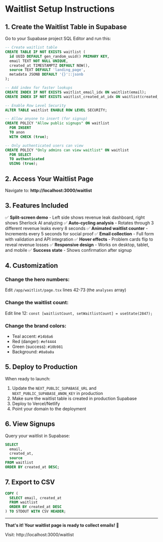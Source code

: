 # Waitlist Setup Instructions

## 1. Create the Waitlist Table in Supabase

Go to your Supabase project SQL Editor and run this:

```sql
-- Create waitlist table
CREATE TABLE IF NOT EXISTS waitlist (
  id UUID DEFAULT gen_random_uuid() PRIMARY KEY,
  email TEXT NOT NULL UNIQUE,
  created_at TIMESTAMPTZ DEFAULT NOW(),
  source TEXT DEFAULT 'landing_page',
  metadata JSONB DEFAULT '{}'::jsonb
);

-- Add index for faster lookups
CREATE INDEX IF NOT EXISTS waitlist_email_idx ON waitlist(email);
CREATE INDEX IF NOT EXISTS waitlist_created_at_idx ON waitlist(created_at DESC);

-- Enable Row Level Security
ALTER TABLE waitlist ENABLE ROW LEVEL SECURITY;

-- Allow anyone to insert (for signup)
CREATE POLICY "Allow public signups" ON waitlist
  FOR INSERT
  TO anon
  WITH CHECK (true);

-- Only authenticated users can view
CREATE POLICY "Only admins can view waitlist" ON waitlist
  FOR SELECT
  TO authenticated
  USING (true);
```

## 2. Access Your Waitlist Page

Navigate to: **http://localhost:3000/waitlist**

## 3. Features Included

✅ **Split-screen demo** - Left side shows revenue leak dashboard, right shows Sherlock AI analyzing
✅ **Auto-cycling analysis** - Rotates through 3 different revenue leaks every 8 seconds
✅ **Animated waitlist counter** - Increments every 5 seconds for social proof
✅ **Email collection** - Full form with validation and API integration
✅ **Hover effects** - Problem cards flip to reveal revenue losses
✅ **Responsive design** - Works on desktop, tablet, and mobile
✅ **Success state** - Shows confirmation after signup

## 4. Customization

### Change the hero numbers:
Edit `/app/waitlist/page.tsx` lines 42-73 (the `analyses` array)

### Change the waitlist count:
Edit line 12: `const [waitlistCount, setWaitlistCount] = useState(2847);`

### Change the brand colors:
- Teal accent: `#14b8a6`
- Red (danger): `#ef4444`
- Green (success): `#10b981`
- Background: `#0a0a0a`

## 5. Deploy to Production

When ready to launch:

1. Update the `NEXT_PUBLIC_SUPABASE_URL` and `NEXT_PUBLIC_SUPABASE_ANON_KEY` in production
2. Make sure the waitlist table is created in production Supabase
3. Deploy to Vercel/Netlify
4. Point your domain to the deployment

## 6. View Signups

Query your waitlist in Supabase:

```sql
SELECT
  email,
  created_at,
  source
FROM waitlist
ORDER BY created_at DESC;
```

## 7. Export to CSV

```sql
COPY (
  SELECT email, created_at
  FROM waitlist
  ORDER BY created_at DESC
) TO STDOUT WITH CSV HEADER;
```

---

**That's it! Your waitlist page is ready to collect emails! 🚀**

Visit: http://localhost:3000/waitlist
